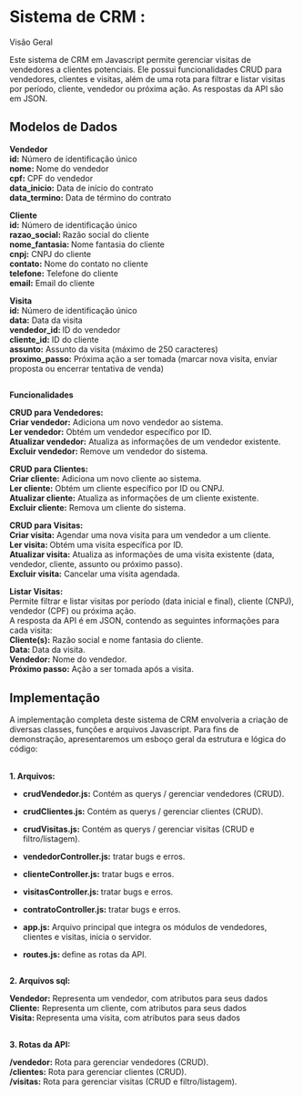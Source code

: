 ##
<h1>Sistema de CRM :</h1>

Visão Geral

Este sistema de CRM em Javascript permite gerenciar visitas de vendedores a clientes potenciais. 
Ele possui funcionalidades CRUD para vendedores, clientes e visitas, além de uma rota para filtrar e listar visitas por período, 
cliente, vendedor ou próxima ação. As respostas da API são em JSON.

<h2>Modelos de Dados</h2>

**Vendedor**<br>
<b>id:</b> Número de identificação único <br>
<b>nome:</b> Nome do vendedor<br>
<b>cpf:</b> CPF do vendedor<br>
<b>data_inicio:</b> Data de início do contrato<br>
<b>data_termino:</b> Data de término do contrato<br>

**Cliente**  <br>
<b>id:</b>  Número de identificação único <br>
<b>razao_social: </b>Razão social do cliente <br>
<b>nome_fantasia: </b>Nome fantasia do cliente<br>
<b>cnpj:</b> CNPJ do cliente<br>
<b>contato:</b> Nome do contato no cliente<br>
<b>telefone:</b> Telefone do cliente<br>
<b>email:</b> Email do cliente<br>

**Visita**<br> 
<b>id:</b> Número de identificação único<br> 
<b>data:</b> Data da visita<br> 
<b>vendedor_id: </b>ID do vendedor<br> 
<b>cliente_id:</b> ID do cliente<br> 
<b>assunto:</b> Assunto da visita (máximo de 250 caracteres)<br> 
<b>proximo_passo:</b> Próxima ação a ser tomada (marcar nova visita, enviar proposta ou encerrar tentativa de venda)<br> 

##

**Funcionalidades**<br>

**CRUD para Vendedores:**<br>
<b>Criar vendedor:</b> Adiciona um novo vendedor ao sistema.<br>
<b>Ler vendedor:</b> Obtém um vendedor específico por ID.<br>
<b>Atualizar vendedor:</b> Atualiza as informações de um vendedor existente.<br>
<b>Excluir vendedor:</b> Remove um vendedor do sistema.<br>

**CRUD para Clientes:** <br>
<b>Criar cliente:</b> Adiciona um novo cliente ao sistema.<br>
<b>Ler cliente:</b> Obtém um cliente específico por ID ou CNPJ.<br>
<b>Atualizar cliente:</b> Atualiza as informações de um cliente existente.<br>
<b>Excluir cliente:</b> Remova um cliente do sistema.<br>


**CRUD para Visitas:**  <br>
<b>Criar visita:</b> Agendar uma nova visita para um vendedor a um cliente.<br>
<b>Ler visita: </b>Obtém uma visita específica por ID.<br>
<b>Atualizar visita:</b> Atualiza as informações de uma visita existente (data, vendedor, cliente, assunto ou próximo passo).<br>
<b>Excluir visita:</b> Cancelar uma visita agendada.<br>


**Listar Visitas:** <br>
Permite filtrar e listar visitas por período (data inicial e final), cliente (CNPJ), vendedor (CPF) ou próxima ação.<br>
A resposta da API é em JSON, contendo as seguintes informações para cada visita: <br>
<b>Cliente(s):</b> Razão social e nome fantasia do cliente.<br>
<b>Data: </b>Data da visita.<br>
<b>Vendedor:</b> Nome do vendedor.<br>
<b>Próximo passo:</b> Ação a ser tomada após a visita.<br>

##
<h2>Implementação</h2>
A implementação completa deste sistema de CRM envolveria a criação de diversas classes, funções e arquivos Javascript. Para fins de demonstração, apresentaremos um esboço geral da estrutura e lógica do código:<br>
<br>

**1. Arquivos:** <br>
* <b>crudVendedor.js:</b> Contém as querys / gerenciar vendedores (CRUD).<br>
* <b>crudClientes.js:</b> Contém as querys / gerenciar clientes (CRUD).<br>
* <b>crudVisitas.js:</b> Contém as querys /  gerenciar visitas (CRUD e filtro/listagem).<br>

* <b>vendedorController.js:</b> tratar bugs e erros.<br>
* <b>clienteController.js:</b> tratar bugs e erros.<br>
* <b>visitasController.js: </b>tratar bugs e erros.<br>
* <b>contratoController.js:</b> tratar bugs e erros.<br>

* <b>app.js:</b> Arquivo principal que integra os módulos de vendedores, clientes e visitas, inicia o servidor.<br>
* <b>routes.js: </b>define as rotas da API.<br>
##
**2. Arquivos sql:** <br>

<b>Vendedor:</b> Representa um vendedor, com atributos para seus dados<br>
<b>Cliente:</b> Representa um cliente, com atributos para seus dados <br>
<b>Visita: </b>Representa uma visita, com atributos para seus dados<br>
##
**3. Rotas da API:** <br>

<b>/vendedor:</b> Rota para gerenciar vendedores (CRUD).<br>
<b>/clientes:</b> Rota para gerenciar clientes (CRUD).<br>
<b>/visitas:</b> Rota para gerenciar visitas (CRUD e filtro/listagem).<br>
